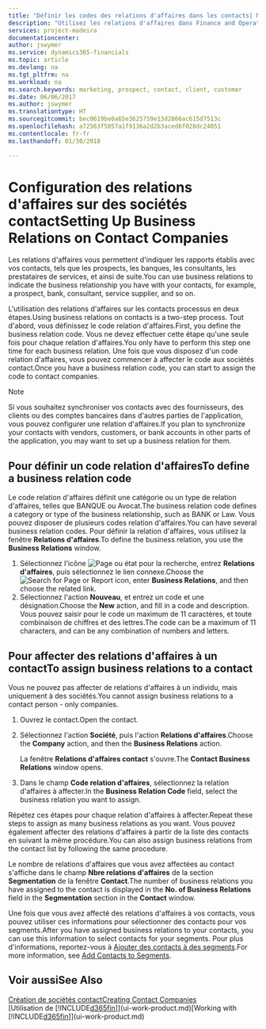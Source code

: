 ```yaml
---
title: "Définir les codes des relations d'affaires dans les contacts| Microsoft Docs"
description: "Utilisez les relations d'affaires dans Finance and Operations, Business edition pour vous aider avec le marketing et désigner les rapports établis avec vos prospects, clients, notamment les banques ou les prestataires de services."
services: project-madeira
documentationcenter: 
author: jswymer
ms.service: dynamics365-financials
ms.topic: article
ms.devlang: na
ms.tgt_pltfrm: na
ms.workload: na
ms.search.keywords: marketing, prospect, contact, client, customer
ms.date: 06/06/2017
ms.author: jswymer
ms.translationtype: HT
ms.sourcegitcommit: bec0619be0a65e3625759e13d2866ac615d7513c
ms.openlocfilehash: a72563f5057a1f9136a2d2b3aced6f028dc24051
ms.contentlocale: fr-fr
ms.lasthandoff: 01/30/2018

---
```

# <a name="setting-up-business-relations-on-contact-companies"></a><span data-ttu-id="c1be5-103">Configuration des relations d'affaires sur des sociétés contact</span><span class="sxs-lookup"><span data-stu-id="c1be5-103">Setting Up Business Relations on Contact Companies</span></span>
<span data-ttu-id="c1be5-104">Les relations d'affaires vous permettent d'indiquer les rapports établis avec vos contacts, tels que les prospects, les banques, les consultants, les prestataires de services, et ainsi de suite.</span><span class="sxs-lookup"><span data-stu-id="c1be5-104">You can use business relations to indicate the business relationship you have with your contacts, for example, a prospect, bank, consultant, service supplier, and so on.</span></span>

<span data-ttu-id="c1be5-105">L'utilisation des relations d'affaires sur les contacts processus en deux étapes.</span><span class="sxs-lookup"><span data-stu-id="c1be5-105">Using business relations on contacts is a two-step process.</span></span> <span data-ttu-id="c1be5-106">Tout d'abord, vous définissez le code relation d'affaires.</span><span class="sxs-lookup"><span data-stu-id="c1be5-106">First, you define the business relation code.</span></span> <span data-ttu-id="c1be5-107">Vous ne devez effectuer cette étape qu'une seule fois pour chaque relation d'affaires.</span><span class="sxs-lookup"><span data-stu-id="c1be5-107">You only have to perform this step one time for each business relation.</span></span> <span data-ttu-id="c1be5-108">Une fois que vous disposez d'un code relation d'affaires, vous pouvez commencer à affecter le code aux sociétés contact.</span><span class="sxs-lookup"><span data-stu-id="c1be5-108">Once you have a business relation code, you can start to assign the code to contact companies.</span></span>

> [!NOTE]  
>   <span data-ttu-id="c1be5-109">Si vous souhaitez synchroniser vos contacts avec des fournisseurs, des clients ou des comptes bancaires dans d'autres parties de l'application, vous pouvez configurer une relation d'affaires.</span><span class="sxs-lookup"><span data-stu-id="c1be5-109">If you plan to synchronize your contacts with vendors, customers, or bank accounts in other parts of the application, you may want to set up a business relation for them.</span></span>

## <a name="to-define-a-business-relation-code"></a><span data-ttu-id="c1be5-110">Pour définir un code relation d'affaires</span><span class="sxs-lookup"><span data-stu-id="c1be5-110">To define a business relation code</span></span>
<span data-ttu-id="c1be5-111">Le code relation d'affaires définit une catégorie ou un type de relation d'affaires, telles que BANQUE ou Avocat.</span><span class="sxs-lookup"><span data-stu-id="c1be5-111">The business relation code defines a category or type of the business relationship, such as BANK or Law.</span></span> <span data-ttu-id="c1be5-112">Vous pouvez disposer de plusieurs codes relation d'affaires.</span><span class="sxs-lookup"><span data-stu-id="c1be5-112">You can have several business relation codes.</span></span> <span data-ttu-id="c1be5-113">Pour définir la relation d'affaires, vous utilisez la fenêtre **Relations d'affaires**.</span><span class="sxs-lookup"><span data-stu-id="c1be5-113">To define the business relation, you use the **Business Relations** window.</span></span>

1. <span data-ttu-id="c1be5-114">Sélectionnez l'icône ![Page ou état pour la recherche](media/ui-search/search_small.png "Page ou état pour la recherche"), entrez **Relations d'affaires**, puis sélectionnez le lien connexe.</span><span class="sxs-lookup"><span data-stu-id="c1be5-114">Choose the ![Search for Page or Report](media/ui-search/search_small.png "Search for Page or Report icon") icon, enter **Business Relations**, and then choose the related link.</span></span>
2. <span data-ttu-id="c1be5-115">Sélectionnez l'action **Nouveau**, et entrez un code et une désignation.</span><span class="sxs-lookup"><span data-stu-id="c1be5-115">Choose the **New** action, and fill in a code and description.</span></span> <span data-ttu-id="c1be5-116">Vous pouvez saisir pour le code un maximum de 11 caractères, et toute combinaison de chiffres et des lettres.</span><span class="sxs-lookup"><span data-stu-id="c1be5-116">The code can be a maximum of 11 characters, and can be any combination of numbers and letters.</span></span>

## <a name="AssignBusRelContact"></a> <span data-ttu-id="c1be5-117">Pour affecter des relations d'affaires à un contact</span><span class="sxs-lookup"><span data-stu-id="c1be5-117">To assign business relations to a contact</span></span>
<span data-ttu-id="c1be5-118">Vous ne pouvez pas affecter de relations d'affaires à un individu, mais uniquement à des sociétés.</span><span class="sxs-lookup"><span data-stu-id="c1be5-118">You cannot assign business relations to a contact person - only companies.</span></span>

1. <span data-ttu-id="c1be5-119">Ouvrez le contact.</span><span class="sxs-lookup"><span data-stu-id="c1be5-119">Open the contact.</span></span>
2. <span data-ttu-id="c1be5-120">Sélectionnez l'action **Société**, puis l'action **Relations d'affaires**.</span><span class="sxs-lookup"><span data-stu-id="c1be5-120">Choose the **Company** action, and then the **Business Relations** action.</span></span>

    <span data-ttu-id="c1be5-121">La fenêtre **Relations d'affaires contact** s'ouvre.</span><span class="sxs-lookup"><span data-stu-id="c1be5-121">The **Contact Business Relations** window opens.</span></span>
3. <span data-ttu-id="c1be5-122">Dans le champ **Code relation d'affaires**, sélectionnez la relation d'affaires à affecter.</span><span class="sxs-lookup"><span data-stu-id="c1be5-122">In the **Business Relation Code** field, select the business relation you want to assign.</span></span>

<span data-ttu-id="c1be5-123">Répétez ces étapes pour chaque relation d'affaires à affecter.</span><span class="sxs-lookup"><span data-stu-id="c1be5-123">Repeat these steps to assign as many business relations as you want.</span></span> <span data-ttu-id="c1be5-124">Vous pouvez également affecter des relations d'affaires à partir de la liste des contacts en suivant la même procédure.</span><span class="sxs-lookup"><span data-stu-id="c1be5-124">You can also assign business relations from the contact list by following the same procedure.</span></span>

<span data-ttu-id="c1be5-125">Le nombre de relations d'affaires que vous avez affectées au contact s'affiche dans le champ **Nbre relations d'affaires** de la section **Segmentation** de la fenêtre **Contact**.</span><span class="sxs-lookup"><span data-stu-id="c1be5-125">The number of business relations you have assigned to the contact is displayed in the **No. of Business Relations** field in the **Segmentation** section in the **Contact** window.</span></span>

<span data-ttu-id="c1be5-126">Une fois que vous avez affecté des relations d'affaires à vos contacts, vous pouvez utiliser ces informations pour sélectionner des contacts pour vos segments.</span><span class="sxs-lookup"><span data-stu-id="c1be5-126">After you have assigned business relations to your contacts, you can use this information to select contacts for your segments.</span></span> <span data-ttu-id="c1be5-127">Pour plus d'informations, reportez-vous à [Ajouter des contacts à des segments](marketing-add-contact-segment.md).</span><span class="sxs-lookup"><span data-stu-id="c1be5-127">For more information, see [Add Contacts to Segments](marketing-add-contact-segment.md).</span></span>

## <a name="see-also"></a><span data-ttu-id="c1be5-128">Voir aussi</span><span class="sxs-lookup"><span data-stu-id="c1be5-128">See Also</span></span>
[<span data-ttu-id="c1be5-129">Création de sociétés contact</span><span class="sxs-lookup"><span data-stu-id="c1be5-129">Creating Contact Companies</span></span>](marketing-create-contact-companies.md)  
<span data-ttu-id="c1be5-130">[Utilisation de [!INCLUDE[d365fin](includes/d365fin_md.md)]](ui-work-product.md)</span><span class="sxs-lookup"><span data-stu-id="c1be5-130">[Working with [!INCLUDE[d365fin](includes/d365fin_md.md)]](ui-work-product.md)</span></span>

